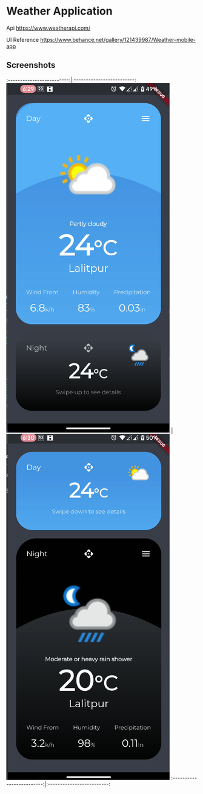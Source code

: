 # Weather Application

Api
https://www.weatherapi.com/

UI Reference
https://www.behance.net/gallery/121439987/Weather-mobile-app

## Screenshots
:-------------------------:|:-------------------------:
![My Image](screenshots/day.png) |  ![My Image](screenshots/night.png)
:-------------------------:|:-------------------------:
